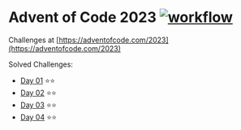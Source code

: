 # Advent of Code 2023 [![workflow](https://github.com/neuos/aoc-2023/actions/workflows/gradle.yml/badge.svg)](https://github.com/neuos/aoc-2023/actions)

Challenges at [https://adventofcode.com/2023](https://adventofcode.com/2023)

Solved Challenges:

- [Day 01](src/main/kotlin/Day01.kt) ⭐⭐️
- [Day 02](src/main/kotlin/Day02.kt) ⭐⭐️
- [Day 03](src/main/kotlin/Day03.kt) ⭐⭐️
- [Day 04](src/main/kotlin/Day04.kt) ⭐⭐️
